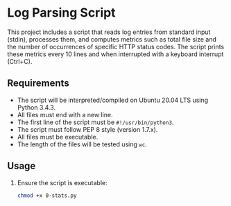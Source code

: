 # Log Parsing Script

This project includes a script that reads log entries from standard input (stdin), processes them, and computes metrics such as total file size and the number of occurrences of specific HTTP status codes. The script prints these metrics every 10 lines and when interrupted with a keyboard interrupt (Ctrl+C).

## Requirements

- The script will be interpreted/compiled on Ubuntu 20.04 LTS using Python 3.4.3.
- All files must end with a new line.
- The first line of the script must be `#!/usr/bin/python3`.
- The script must follow PEP 8 style (version 1.7.x).
- All files must be executable.
- The length of the files will be tested using `wc`.

## Usage

1. Ensure the script is executable:

   ```sh
   chmod +x 0-stats.py

